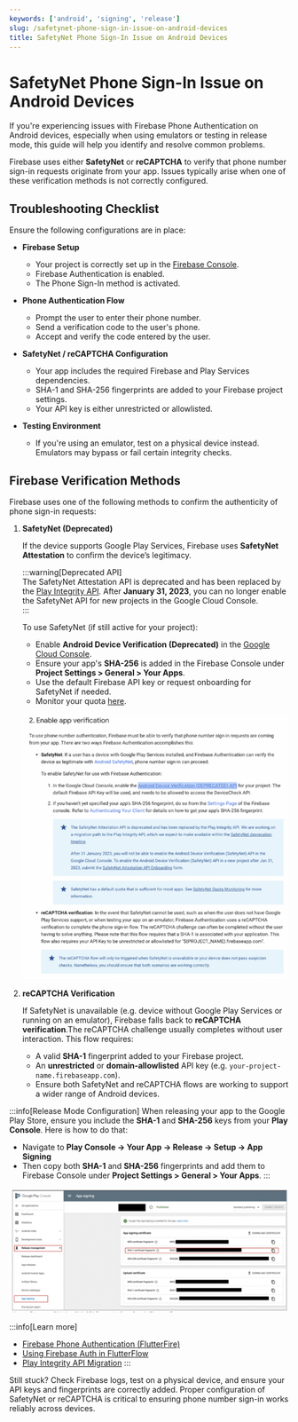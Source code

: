 ```yaml
---
keywords: ['android', 'signing', 'release']
slug: /safetynet-phone-sign-in-issue-on-android-devices
title: SafetyNet Phone Sign-In Issue on Android Devices
---
```


# SafetyNet Phone Sign-In Issue on Android Devices

If you're experiencing issues with Firebase Phone Authentication on Android devices, especially when using emulators or testing in release mode, this guide will help you identify and resolve common problems.

Firebase uses either **SafetyNet** or **reCAPTCHA** to verify that phone number sign-in requests originate from your app. Issues typically arise when one of these verification methods is not correctly configured.


## Troubleshooting Checklist

Ensure the following configurations are in place:

- **Firebase Setup**  
  - Your project is correctly set up in the [Firebase Console](https://console.firebase.google.com/).
  - Firebase Authentication is enabled.
  - The Phone Sign-In method is activated.

- **Phone Authentication Flow**  
  - Prompt the user to enter their phone number.
  - Send a verification code to the user's phone.
  - Accept and verify the code entered by the user.

- **SafetyNet / reCAPTCHA Configuration**  
  - Your app includes the required Firebase and Play Services dependencies.
  - SHA-1 and SHA-256 fingerprints are added to your Firebase project settings.
  - Your API key is either unrestricted or allowlisted.

- **Testing Environment**  
  - If you're using an emulator, test on a physical device instead. Emulators may bypass or fail certain integrity checks.


## Firebase Verification Methods

Firebase uses one of the following methods to confirm the authenticity of phone sign-in requests:

1. **SafetyNet (Deprecated)**

    If the device supports Google Play Services, Firebase uses **SafetyNet Attestation** to confirm the device’s legitimacy.

    :::warning[Deprecated API]  
    The SafetyNet Attestation API is deprecated and has been replaced by the [Play Integrity API](https://developer.android.com/google/play/integrity). After **January 31, 2023**, you can no longer enable the SafetyNet API for new projects in the Google Cloud Console.  
    :::

   To use SafetyNet (if still active for your project):
      - Enable **Android Device Verification (Deprecated)** in the [Google Cloud Console](https://console.cloud.google.com/).
      - Ensure your app's **SHA-256** is added in the Firebase Console under **Project Settings > General > Your Apps**.
      - Use the default Firebase API key or request onboarding for SafetyNet if needed.
      - Monitor your quota [here](https://developer.android.com/google/play/safetynet/quotas).

      ![](../assets/20250430121259958091.png)

2. **reCAPTCHA Verification**
  
    If SafetyNet is unavailable (e.g. device without Google Play Services or running on an emulator), Firebase falls back to **reCAPTCHA verification**.The reCAPTCHA challenge usually completes without user interaction. This flow requires:

      - A valid **SHA-1** fingerprint added to your Firebase project.
      - An **unrestricted** or **domain-allowlisted** API key (e.g. `your-project-name.firebaseapp.com`).
      - Ensure both SafetyNet and reCAPTCHA flows are working to support a wider range of Android devices.


  :::info[Release Mode Configuration]
  When releasing your app to the Google Play Store, ensure you include the **SHA-1** and **SHA-256** keys from your **Play Console**. Here is how to do that:

  - Navigate to **Play Console → Your App → Release → Setup → App Signing**  
  - Then copy both **SHA-1** and **SHA-256** fingerprints and add them to Firebase Console under **Project Settings > General > Your Apps**.
  :::

  ![](../assets/20250430121300291238.png)


:::info[Learn more]
- [Firebase Phone Authentication (FlutterFire)](https://firebase.flutter.dev/docs/auth/phone/)
- [Using Firebase Auth in FlutterFlow](https://docs.flutterflow.io/authentication)
- [Play Integrity API Migration](https://developer.android.com/google/play/integrity)
:::

Still stuck? Check Firebase logs, test on a physical device, and ensure your API keys and fingerprints are correctly added. Proper configuration of SafetyNet or reCAPTCHA is critical to ensuring phone number sign-in works reliably across devices.
